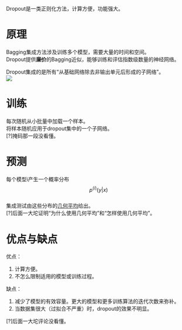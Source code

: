 Dropout是一类正则化方法，计算方便，功能强大。  

# 原理

Bagging集成方法涉及训练多个模型，需要大量的时间和空间。  
Dropout提供**廉价**的Bagging近似，能够训练和评估指数级数量的神经网络。  

Dropout集成的是所有“从基础网络除去非输出单元后形成的子网络”。  
![](https://github.com/windmissing/Bible-DeepLearning/raw/master/Chapter7/images/5.png)  

# 训练

每次随机从小批量中加载一个样本。  
将样本随机应用于dropout集中的一个子网络。  
[?]掩码那一段没看懂。  

# 预测

每个模型i产生一个概率分布$$p^{(i)}(y|x)$$  
集成测试由这些分布的[几何平均](TODO:现在上不了网，链接以后补上)给出。  
[?]后面一大坨证明“为什么使用几何平均”和“怎样使用几何平均”。  

# 优点与缺点

优点：  
1. 计算方便。  
2. 不怎么限制适用的模型或训练过程。  

缺点：  
1. 减少了模型的有效容量。更大的模型和更多训练算法的迭代次数来弥补。  
2. 当数据集很大（过拟合不严重）时，dropout的效果不明显。  

[?]后面一大坨评论没看懂。  